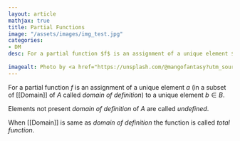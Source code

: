 ```yaml
---
layout: article
mathjax: true
title: Partial Functions
image: "/assets/images/img_test.jpg"
categories:
- DM
desc: For a partial function $f$ is an assignment of a unique element $a$ (in a subset of [[Domain]] of $A$ called *domain of definition*) to a unique element $b \in B$.
 
imagealt: Photo by <a href="https://unsplash.com/@mangofantasy?utm_source=unsplash&utm_medium=referral&utm_content=creditCopyText">Tim Johnson</a> on <a href="https://unsplash.com/s/photos/logic?utm_source=unsplash&utm_medium=referral&utm_content=creditCopyText">Unsplash</a>
---
```

For a partial function $f$ is an assignment of a unique element $a$ (in a subset of [[Domain]] of $A$ called *domain of definition*) to a unique element $b \in B$.

Elements not present *domain of definition* of $A$ are called *undefined*.

When [[Domain]] is same as *domain of definition* the function is called *total function*.